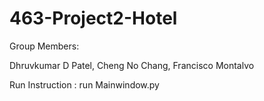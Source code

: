 # 463-Project2-Hotel

Group Members:

Dhruvkumar D Patel,
Cheng No Chang,
Francisco Montalvo


Run Instruction :
run Mainwindow.py
